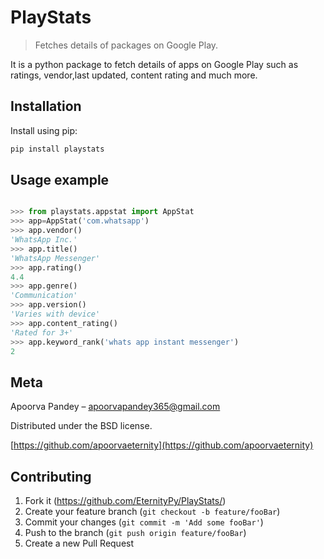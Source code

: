 # PlayStats
> Fetches details of packages on Google Play.

It is a python package to fetch details of apps on Google Play such as ratings, vendor,last updated, content rating and much more.


## Installation

Install using pip:

```sh
pip install playstats
```

## Usage example


```python

>>> from playstats.appstat import AppStat
>>> app=AppStat('com.whatsapp')
>>> app.vendor()
'WhatsApp Inc.'
>>> app.title()
'WhatsApp Messenger'
>>> app.rating()
4.4
>>> app.genre()
'Communication'
>>> app.version()
'Varies with device'
>>> app.content_rating()
'Rated for 3+'
>>> app.keyword_rank('whats app instant messenger')
2
```



## Meta

Apoorva Pandey – apoorvapandey365@gmail.com

Distributed under the BSD license.

[https://github.com/apoorvaeternity](https://github.com/apoorvaeternity)

## Contributing

1. Fork it (<https://github.com/EternityPy/PlayStats/>)
2. Create your feature branch (`git checkout -b feature/fooBar`)
3. Commit your changes (`git commit -m 'Add some fooBar'`)
4. Push to the branch (`git push origin feature/fooBar`)
5. Create a new Pull Request

